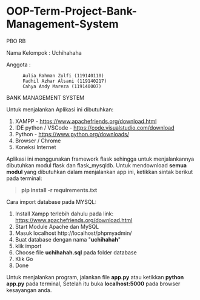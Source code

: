 # OOP-Term-Project-Bank-Management-System

PBO RB 

Nama Kelompok : Uchihahaha

Anggota : 

          Aulia Rahman Zulfi (119140110)
          Fadhil Azhar Alsani (119140217)
          Cahya Andy Mareza (119140007)

 
BANK MANAGEMENT SYSTEM

Untuk menjalankan Aplikasi ini dibutuhkan:
1. XAMPP - https://www.apachefriends.org/download.html
2. IDE python / VSCode - https://code.visualstudio.com/download
3. Python - https://www.python.org/downloads/
3. Browser / Chrome
4. Koneksi Internet

Aplikasi ini menggunakan framework flask sehingga untuk menjalankannya dibutuhkan modul flask dan flask_mysqldb.
Untuk mendownload **semua modul** yang dibutuhkan dalam menjalankan app ini, ketikkan sintak berikut pada terminal: 

> **pip install -r requirements.txt**


Cara import database pada MYSQL:
1. Install Xampp terlebih dahulu pada link: https://www.apachefriends.org/download.html
2. Start Module Apache dan MySQL
3. Masuk localhost http://localhost/phpmyadmin/
4. Buat database dengan nama "**uchihahah**"
5. klik import
6. Choose file **uchihahah.sql** pada folder database
7. Klik Go
8. Done

Untuk menjalankan program, jalankan file **app.py** atau ketikkan **python app.py** pada terminal, 
Setelah itu buka **localhost:5000** pada browser kesayangan anda.
